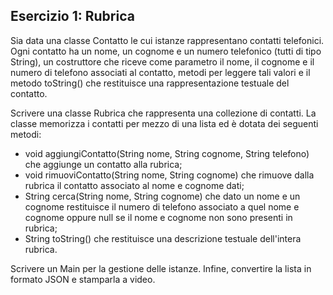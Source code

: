## Esercizio 1: Rubrica

Sia data una classe Contatto le cui istanze rappresentano contatti telefonici. Ogni contatto ha un nome, un cognome
e un numero telefonico (tutti di tipo String), un costruttore che riceve come parametro il nome, il cognome e
il numero di telefono associati al contatto, metodi per leggere tali valori e il metodo toString() che restituisce una
rappresentazione testuale del contatto.

Scrivere una classe Rubrica che rappresenta una collezione di contatti. La classe memorizza i contatti per mezzo di
una lista ed è dotata dei seguenti metodi:
- void aggiungiContatto(String nome, String cognome, String telefono) che aggiunge un contatto alla rubrica;
- void rimuoviContatto(String nome, String cognome) che rimuove dalla rubrica il contatto associato al nome e cognome
  dati;
- String cerca(String nome, String cognome) che dato un nome e un cognome restituisce il numero di telefono associato
  a quel nome e cognome oppure null se il nome e cognome non sono presenti in rubrica;
- String toString() che restituisce una descrizione testuale dell'intera rubrica.

Scrivere un Main per la gestione delle istanze. Infine, convertire la lista in formato JSON e stamparla a video.